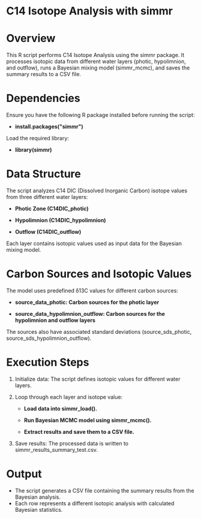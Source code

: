 # C14 Isotope Analysis with simmr

# Overview

This R script performs C14 Isotope Analysis using the simmr package. It processes isotopic data from different water layers (photic, hypolimnion, and outflow), runs a Bayesian mixing model (simmr_mcmc), and saves the summary results to a CSV file.

# Dependencies

Ensure you have the following R package installed before running the script:

  - **install.packages("simmr")**

Load the required library:

  - **library(simmr)**

# Data Structure

The script analyzes C14 DIC (Dissolved Inorganic Carbon) isotope values from three different water layers:

- **Photic Zone (C14DIC_photic)**

- **Hypolimnion (C14DIC_hypolimnion)**

- **Outflow (C14DIC_outflow)**

Each layer contains isotopic values used as input data for the Bayesian mixing model.

# Carbon Sources and Isotopic Values

The model uses predefined δ13C values for different carbon sources:

- **source_data_photic: Carbon sources for the photic layer**
  
- **source_data_hypolimnion_outflow: Carbon sources for the hypolimnion and outflow layers**

The sources also have associated standard deviations (source_sds_photic, source_sds_hypolimnion_outflow).

# Execution Steps

1. Initialize data: The script defines isotopic values for different water layers.

2. Loop through each layer and isotope value:

    - **Load data into simmr_load().**

    - **Run Bayesian MCMC model using simmr_mcmc().**

    - **Extract results and save them to a CSV file.**

3. Save results: The processed data is written to simmr_results_summary_test.csv.

# Output

- The script generates a CSV file containing the summary results from the Bayesian analysis.
- Each row represents a different isotopic analysis with calculated Bayesian statistics.
